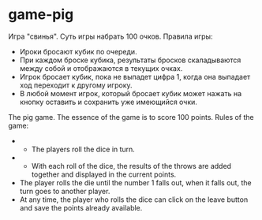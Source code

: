 # game-pig


Игра "свинья".
Суть игры набрать 100 очков.
Правила игры:
- Ироки бросают кубик по очереди.
- При каждом броске кубика, результаты бросков скаладываются между собой и отображаются в текущих очках.
- Игрок бросает кубик, пока не выпадет цифра 1, когда она выпадает ход переходит к другому игроку.
- В любой момент игрок, который бросает кубик может нажать на кнопку оставить и сохранить уже имеющийся очки.


The pig game.
The essence of the game is to score 100 points.
Rules of the game:
- - The players roll the dice in turn.
- - With each roll of the dice, the results of the throws are added together and displayed in the current points.
- The player rolls the die until the number 1 falls out, when it falls out, the turn goes to another player.
- At any time, the player who rolls the dice can click on the leave button and save the points already available.

